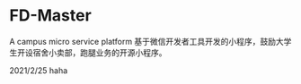 # FD-Master
A campus micro service platform
基于微信开发者工具开发的小程序，鼓励大学生开设宿舍小卖部，跑腿业务的开源小程序。

2021/2/25
haha

